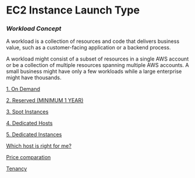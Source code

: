 # EC2 Instance Launch Type

### *Workload Concept*

A workload is a collection of resources and code that delivers business value, such as a customer-facing application or a backend process.

A workload might consist of a subset of resources in a single AWS account or be a collection of multiple resources spanning multiple AWS accounts. A small business might have only a few workloads while a large enterprise might have thousands.

[1. On Demand](EC2%20Instance%20Launch%20Type/1%20On%20Demand.md)

[2. Reserved (MINIMUM 1 YEAR)](EC2%20Instance%20Launch%20Type/2%20Reserved%20MINIMUM%201%20YEAR.md)

[3. Spot Instances](EC2%20Instance%20Launch%20Type/3%20Spot%20Instances.md)

[4. Dedicated Hosts](EC2%20Instance%20Launch%20Type/4%20Dedicated%20Hosts.md)

[5. Dedicated Instances](EC2%20Instance%20Launch%20Type/5%20Dedicated%20Instances.md)

[Which host is right for me?](EC2%20Instance%20Launch%20Type/Which%20host%20is%20right%20for%20me.md)

[Price comparation](EC2%20Instance%20Launch%20Type/Price%20comparation.md)

[Tenancy](EC2%20Instance%20Launch%20Type/Tenancy.md)